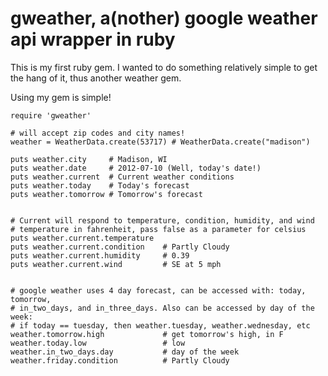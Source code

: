 gweather, a(nother) google weather api wrapper in ruby
======================================================

This is my first ruby gem. I wanted to do something relatively simple to get
the hang of it, thus another weather gem.


Using my gem is simple!


    require 'gweather'

    # will accept zip codes and city names!
    weather = WeatherData.create(53717) # WeatherData.create("madison")

    puts weather.city     # Madison, WI
    puts weather.date     # 2012-07-10 (Well, today's date!)
    puts weather.current  # Current weather conditions
    puts weather.today    # Today's forecast
    puts weather.tomorrow # Tomorrow's forecast

    
    # Current will respond to temperature, condition, humidity, and wind
    # temperature in fahrenheit, pass false as a parameter for celsius
    puts weather.current.temperature 
    puts weather.current.condition    # Partly Cloudy
    puts weather.current.humidity     # 0.39 
    puts weather.current.wind         # SE at 5 mph


    # google weather uses 4 day forecast, can be accessed with: today, tomorrow,
    # in_two_days, and in_three_days. Also can be accessed by day of the week:
    # if today == tuesday, then weather.tuesday, weather.wednesday, etc
    weather.tomorrow.high             # get tomorrow's high, in F
    weather.today.low                 # low
    weather.in_two_days.day           # day of the week
    weather.friday.condition          # Partly Cloudy